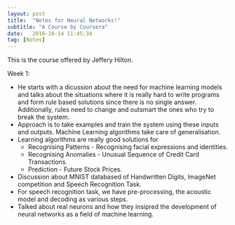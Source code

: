 ```yaml
---
layout: post
title:  "Notes for Neural Networks!"
subtitle: "A Course by Coursera"
date:   2016-10-14 11:45:34
tag: [Notes]
---
```


This is the course offered by Jeffery Hilton. 

Week 1:

- He starts with a dicussion about the need for machine learning models and talks about the situations where it is really hard to write programs and form rule based solutions since there is no single answer. Additionally, rules need to change and outsmart the ones who try to break the system.
- Approach is to take examples and train the system using these inputs and outputs. Machine Learning algorithms take care of generalisation. 
- Learning algorithms are really good solutions for
	- Recognising Patterns - Recognising facial expressions and identities.
	- Recognising Anomalies - Unusual Sequence of Credit Card Transactions. 
	- Prediction - Future Stock Prices.
- Discussion about MNIST databased of Handwritten Digits, ImageNet competition and Speech Recognition Task. 
- For speech recognition task, we have pre-processing, the acoustic model and decoding as various steps. 
- Talked about real neurons and how they insipred the development of neural networks as a field of machine learning.
